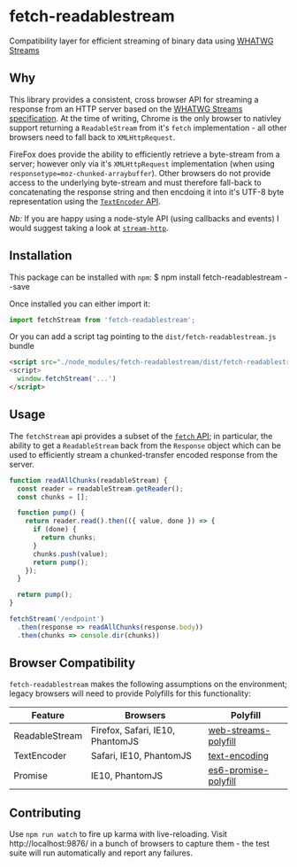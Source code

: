 # fetch-readablestream
Compatibility layer for efficient streaming of binary data using [WHATWG Streams](https://streams.spec.whatwg.org/)

## Why
This library provides a consistent, cross browser API for streaming a response from an HTTP server based on the [WHATWG Streams specification](https://streams.spec.whatwg.org/).  At the time of writing, Chrome is the only browser to nativley support returning a `ReadableStream` from it's `fetch` implementation - all other browsers need to fall back to `XMLHttpRequest`.

FireFox does provide the ability to efficiently retrieve a byte-stream from a server; however only via it's `XMLHttpRequest` implementation (when using `responsetype=moz-chunked-arraybuffer`).  Other browsers do not provide access to the underlying byte-stream and must therefore fall-back to concatenating the response string and then encdoing it into it's UTF-8 byte representation using the [`TextEncoder` API](https://developer.mozilla.org/en-US/docs/Web/API/TextEncoder).

*Nb:* If you are happy using a node-style API (using callbacks and events) I would suggest taking a look at [`stream-http`](https://github.com/jhiesey/stream-http).

## Installation
This package can be installed with `npm`:
    $ npm install fetch-readablestream --save

Once installed you can either import it:

```js
import fetchStream from 'fetch-readablestream';
```

Or you can add a script tag pointing to the `dist/fetch-readablestream.js` bundle

```html
<script src="./node_modules/fetch-readablestream/dist/fetch-readablestream.js">
<script>
  window.fetchStream('...')
</script>
```

## Usage
The `fetchStream` api provides a subset of the [`fetch` API](https://developer.mozilla.org/en-US/docs/Web/API/Fetch_API/Using_Fetch); in particular, the ability to get a `ReadableStream` back from the `Response` object which can be used to efficiently stream a chunked-transfer encoded response from the server.

```js
function readAllChunks(readableStream) {
  const reader = readableStream.getReader();
  const chunks = [];

  function pump() {
    return reader.read().then(({ value, done }) => {
      if (done) {
        return chunks;
      }
      chunks.push(value);
      return pump();
    });
  }

  return pump();
}

fetchStream('/endpoint')
  .then(response => readAllChunks(response.body))
  .then(chunks => console.dir(chunks))
```

## Browser Compatibility
`fetch-readablestream` makes the following assumptions on the environment; legacy browsers will need to provide Polyfills for this functionality:

| Feature        | Browsers                         | Polyfill |
|----------------|----------------------------------|----------|
| ReadableStream | Firefox, Safari, IE10, PhantomJS | [web-streams-polyfill](https://www.npmjs.com/package/web-streams-polyfill) |
| TextEncoder    | Safari, IE10, PhantomJS          | [text-encoding](https://www.npmjs.com/package/text-encoding) |
| Promise        | IE10, PhantomJS                  | [es6-promise-polyfill](https://www.npmjs.com/package/es6-promise-polyfill) |

## Contributing
Use `npm run watch` to fire up karma with live-reloading.  Visit http://localhost:9876/ in a bunch of browsers to capture them - the test suite will run automatically and report any failures.


